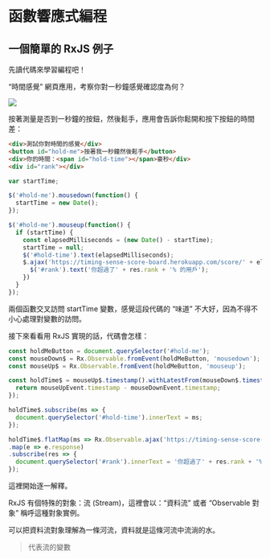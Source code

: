 # 函數響應式編程

## 一個簡單的 RxJS 例子

先讀代碼來學習編程吧！

“時間感覺” 網頁應用，考察你對一秒鐘感覺確認度為何？

![](https://imgur.com/CyYHEWc.png)

按著測量是否到一秒鐘的按鈕，然後鬆手，應用會告訴你鬆開和按下按鈕的時間差：

```html
<div>測試你對時間的感覺</div>
<button id="hold-me">按著我一秒鐘然後鬆手</button>
<div>你的時間：<span id="hold-time"></span>豪秒</div>
<div id="rank"></div>
```

```javascript
var startTime;

$('#hold-me').mousedown(function() {
  startTime = new Date();
});

$('#hold-me').mouseup(function() {
  if (startTime) {
    const elapsedMilliseconds = (new Date() - startTime);
    startTime = null;
    $('#hold-time').text(elapsedMilliseconds);
    $.ajax('https://timing-sense-score-board.herokuapp.com/score/' + elapsedMilliseconds).done((res) => {
      $('#rank').text('你超過了' + res.rank + '% 的用戶');
    })
  }
});
```

兩個函數交叉訪問 startTime 變數，感覺這段代碼的 “味道” 不大好，因為不得不小心處理對變數的訪問。

接下來看看用 RxJS 實現的話，代碼會怎樣：

```javascript
const holdMeButton = document.querySelector('#hold-me');
const mouseDown$ = Rx.Observable.fromEvent(holdMeButton, 'mousedown');
const mouseUp$ = Rx.Observable.fromEvent(holdMeButton, 'mouseup');

const holdTime$ = mouseUp$.timestamp().withLatestFrom(mouseDown$.timestamp(), (mouseUpEvent, mouseDownEvent) => {
  return mouseUpEvent.timestamp - mouseDownEvent.timestamp;
});

holdTime$.subscribe(ms => {
  document.querySelector('#hold-time').innerText = ms;
});

holdTime$.flatMap(ms => Rx.Observable.ajax('https://timing-sense-score-board.herokuapp.com/score/' + ms))
.map(e => e.response)
.subscribe(res => {
  document.querySelector('#rank').innerText = '你超過了' + res.rank + '% 的用戶';
});
```

這裡開始逐一解釋。

RxJS 有個特殊的對象：流 (Stream)，這裡會以：“資料流” 或者 “Observable 對象” 稱呼這種對象實例。

可以把資料流對象理解為一條河流，資料就是這條河流中流淌的水。

> 代表流的變數